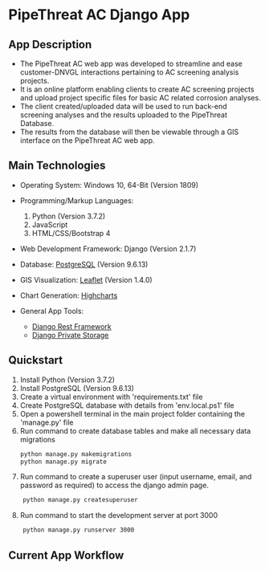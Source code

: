 # PipeThreat AC Django App


## App Description

- The PipeThreat AC web app was developed to streamline and ease customer-DNVGL interactions pertaining to AC screening analysis projects.
- It is an online platform enabling clients to create AC screening projects and upload project specific files for basic AC related corrosion analyses. 
- The client created/uploaded data will be used to run back-end screening analyses and the results uploaded to the PipeThreat Database.
- The results from the database will then be viewable through a GIS interface on the PipeThreat AC web app.


## Main Technologies
 
- Operating System: Windows 10, 64-Bit (Version 1809)

- Programming/Markup Languages:
	1. Python (Version 3.7.2)
	2. JavaScript
	3. HTML/CSS/Bootstrap 4

- Web Development Framework: Django (Version 2.1.7)

- Database: [PostgreSQL](https://www.postgresql.org/) (Version 9.6.13)

- GIS Visualization: [Leaflet](https://leafletjs.com/) (Version 1.4.0)

- Chart Generation: [Highcharts](https://www.highcharts.com/)

- General App Tools:
	 - [Django Rest Framework](https://github.com/encode/django-rest-framework)
	 - [Django Private Storage](https://github.com/edoburu/django-private-storage)


## Quickstart

1. Install Python (Version 3.7.2)
2. Install PostgreSQL (Version 9.6.13)
3. Create a virtual environment with 'requirements.txt' file
4. Create PostgreSQL database with details from 'env.local.ps1' file
5. Open a powershell terminal in the main project folder containing the 'manage.py' file
6. Run command to create database tables and make all necessary data migrations
	```sh
	python manage.py makemigrations
	python manage.py migrate
	```
7. Run command to create a superuser user (input username, email, and password as required) to access the django admin page.
```bash
	python manage.py createsuperuser
```
8. Run command to start the development server at port 3000
```bash
	python manage.py runserver 3000
```



## Current App Workflow





